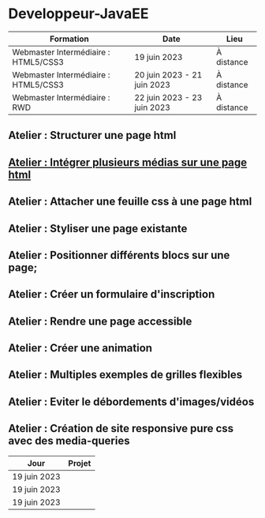 # Developpeur-JavaEE

| Formation            | Date               | Lieu      |
|----------------------|--------------------|-----------|
| Webmaster Intermédiaire : HTML5/CSS3 | 19 juin 2023       | À distance |
| Webmaster Intermédiaire : HTML5/CSS3 | 20 juin 2023 - 21 juin 2023       | À distance |
| Webmaster Intermédiaire : RWD             | 22 juin 2023 - 23 juin 2023   | À distance |

## Atelier : Structurer une page html

## [Atelier : Intégrer plusieurs médias sur une page html](https://integrer-plusieurs-medias-sur-une-page-html.mohamed25100.repl.co/)

## Atelier : Attacher une feuille css à une page html

## Atelier : Styliser une page existante

## Atelier : Positionner différents blocs sur une page;

## Atelier : Créer un formulaire d'inscription

## Atelier : Rendre une page accessible

## Atelier : Créer une animation

## Atelier : Multiples exemples de grilles flexibles

## Atelier : Eviter le débordements d'images/vidéos

## Atelier : Création de site responsive pure css avec des media-queries


| Jour            | Projet               |
|----------------------|--------------------|
| 19 juin 2023 ||
| 19 juin 2023 ||
| 19 juin 2023 ||
